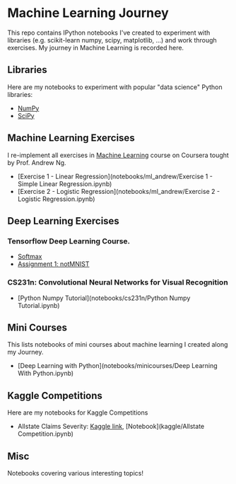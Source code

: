 # Machine Learning Journey

This repo contains IPython notebooks I've created to experiment with libraries (e.g. scikit-learn numpy, scipy, matplotlib, ...) and work through exercises. My journey in Machine Learning is recorded here.

## Libraries

Here are my notebooks to experiment with popular "data science" Python libraries:

- [NumPy](notebooks/libraries/NumPy.ipynb)
- [SciPy](notebooks/libraries/SciPy.ipynb)


## Machine Learning Exercises

I re-implement all exercises in [Machine Learning](https://www.coursera.org/learn/machine-learning) course on Coursera tought by Prof. Andrew Ng.

- [Exercise 1 - Linear Regression](notebooks/ml_andrew/Exercise 1 - Simple Linear Regression.ipynb)
- [Exercise 2 - Logistic Regression](notebooks/ml_andrew/Exercise 2 - Logistic Regression.ipynb)


## Deep Learning Exercises

### Tensorflow Deep Learning Course.
- [Softmax](notebooks/tensorflow/Softmax.ipynb)
- [Assignment 1: notMNIST](notebooks/tensorflow/Assignment_1_notmnist.ipynb)

### CS231n: Convolutional Neural Networks for Visual Recognition
- [Python Numpy Tutorial](notebooks/cs231n/Python Numpy Tutorial.ipynb)


## Mini Courses

This lists notebooks of mini courses about machine learning I created along my Journey.

- [Deep Learning with Python](notebooks/minicourses/Deep Learning With Python.ipynb)


## Kaggle Competitions

Here are my notebooks for Kaggle Competitions

- Allstate Claims Severity: [Kaggle link](https://www.kaggle.com/c/allstate-claims-severity), [Notebook](kaggle/Allstate Competition.ipynb)

## Misc
Notebooks covering various interesting topics!
